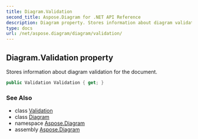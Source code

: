 ```yaml
---
title: Diagram.Validation
second_title: Aspose.Diagram for .NET API Reference
description: Diagram property. Stores information about diagram validation for the document
type: docs
url: /net/aspose.diagram/diagram/validation/
---
```

## Diagram.Validation property

Stores information about diagram validation for the document.

```csharp
public Validation Validation { get; }
```

### See Also

* class [Validation](../../validation/)
* class [Diagram](../)
* namespace [Aspose.Diagram](../../diagram/)
* assembly [Aspose.Diagram](../../../)


